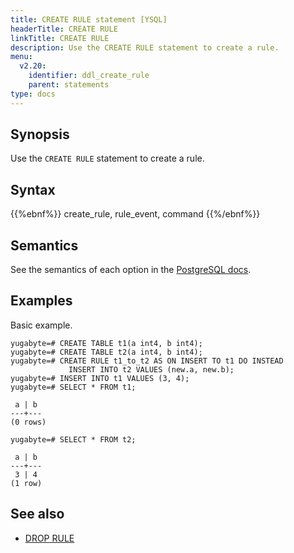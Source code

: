 ```yaml
---
title: CREATE RULE statement [YSQL]
headerTitle: CREATE RULE
linkTitle: CREATE RULE
description: Use the CREATE RULE statement to create a rule.
menu:
  v2.20:
    identifier: ddl_create_rule
    parent: statements
type: docs
---
```


## Synopsis

Use the `CREATE RULE` statement to create a rule.

## Syntax

{{%ebnf%}}
  create_rule,
  rule_event,
  command
{{%/ebnf%}}

## Semantics

See the semantics of each option in the [PostgreSQL docs][postgresql-docs-create-rule].

## Examples

Basic example.

```plpgsql
yugabyte=# CREATE TABLE t1(a int4, b int4);
yugabyte=# CREATE TABLE t2(a int4, b int4);
yugabyte=# CREATE RULE t1_to_t2 AS ON INSERT TO t1 DO INSTEAD
             INSERT INTO t2 VALUES (new.a, new.b);
yugabyte=# INSERT INTO t1 VALUES (3, 4);
yugabyte=# SELECT * FROM t1;
```

```
 a | b
---+---
(0 rows)
```

```plpgsql
yugabyte=# SELECT * FROM t2;
```

```
 a | b
---+---
 3 | 4
(1 row)
```

## See also

- [DROP RULE](../ddl_drop_rule)

[postgresql-docs-create-rule]: https://www.postgresql.org/docs/11/sql-createrule.html
